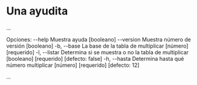 Una ayudita
=======================

...

Opciones:
      --help     Muestra ayuda                                          [booleano]
      --version  Muestra número de versión                              [booleano]
  -b, --base     La base de la tabla de multiplicar                     [número] [requerido]
  -l, --listar   Determina si se muestra o no la tabla de multiplicar   [booleano] [requerido] [defecto: false]
  -h, --hasta    Determina hasta qué número multiplicar                 [número] [requerido] [defecto: 12]

...